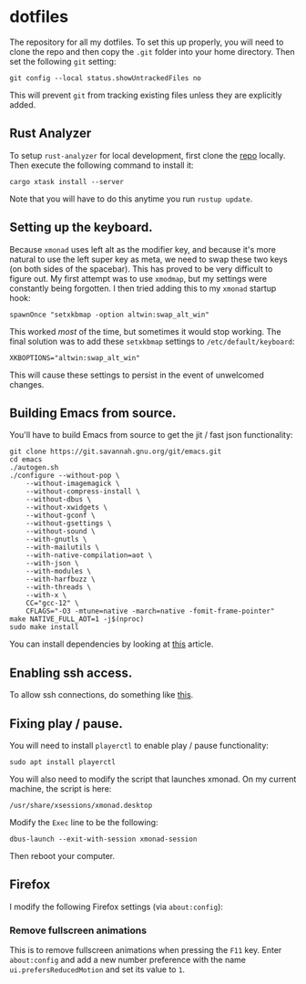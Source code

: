 # dotfiles

The repository for all my dotfiles. To set this up properly, you will need to clone the repo and then copy the `.git` folder into your home directory. Then set the following `git` setting:

`git config --local status.showUntrackedFiles no`

This will prevent `git` from tracking existing files unless they are explicitly added.

## Rust Analyzer

To setup `rust-analyzer` for local development, first clone the [repo](https://github.com/rust-lang/rust-analyzer) locally. Then execute the following command to install it:

`cargo xtask install --server`

Note that you will have to do this anytime you run `rustup update`.

## Setting up the keyboard.

Because `xmonad` uses left alt as the modifier key, and because it's more natural to use the left super key as meta, we need to swap these two keys (on both sides of the spacebar). This has proved to be very difficult to figure out. My first attempt was to use `xmodmap`, but my settings were constantly being forgotten. I then tried adding this to my `xmonad` startup hook:

```
spawnOnce "setxkbmap -option altwin:swap_alt_win"
```

This worked _most_ of the time, but sometimes it would stop working. The final solution was to add these `setxkbmap` settings to `/etc/default/keyboard`:

```
XKBOPTIONS="altwin:swap_alt_win"
```

This will cause these settings to persist in the event of unwelcomed changes.

## Building Emacs from source.

You'll have to build Emacs from source to get the jit / fast json functionality:

```
git clone https://git.savannah.gnu.org/git/emacs.git
cd emacs
./autogen.sh
./configure --without-pop \
    --without-imagemagick \
    --without-compress-install \
    --without-dbus \
    --without-xwidgets \
    --without-gconf \
    --without-gsettings \
    --without-sound \
    --with-gnutls \
    --with-mailutils \
    --with-native-compilation=aot \
    --with-json \
    --with-modules \
    --with-harfbuzz \
    --with-threads \
    --with-x \
    CC="gcc-12" \
    CFLAGS="-O3 -mtune=native -march=native -fomit-frame-pointer"
make NATIVE_FULL_AOT=1 -j$(nproc)
sudo make install
```

You can install dependencies by looking at [this](https://www.masteringemacs.org/article/speed-up-emacs-libjansson-native-elisp-compilation) article.

## Enabling ssh access.

To allow ssh connections, do something like [this](https://linuxhint.com/enable-ssh-server-pop-os/).

## Fixing play / pause.

You will need to install `playerctl` to enable play / pause functionality:

```
sudo apt install playerctl
```

You will also need to modify the script that launches xmonad. On my current machine, the script is here:

`/usr/share/xsessions/xmonad.desktop`

Modify the `Exec` line to be the following:

```
dbus-launch --exit-with-session xmonad-session
```

Then reboot your computer.

## Firefox

I modify the following Firefox settings (via `about:config`):

### Remove fullscreen animations

This is to remove fullscreen animations when pressing the `F11` key. Enter `about:config` and add a new number preference with the name `ui.prefersReducedMotion` and set its value to `1`.
